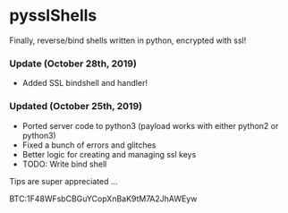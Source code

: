 # pysslShells
Finally, reverse/bind shells written in python, encrypted with ssl!

### Update (October 28th, 2019)

- Added SSL bindshell and handler! 


### Updated (October 25th, 2019)

- Ported server code to python3 (payload works with either python2 or python3)
- Fixed a bunch of errors and glitches
- Better logic for creating and managing ssl keys
- TODO: Write bind shell



Tips are super appreciated ... 

BTC:1F48WFsbCBGuYCopXnBaK9tM7A2JhAWEyw
